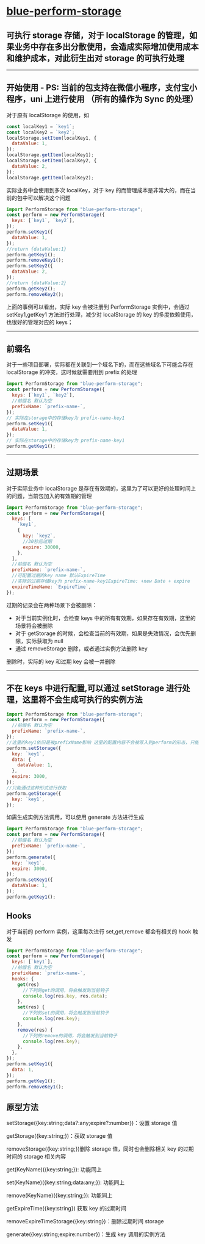 # [blue-perform-storage](https://github.com/azhanging/blueperform-storage)

## 可执行 storage 存储，对于 localStorage 的管理，如果业务中存在多出分散使用，会造成实际增加使用成本和维护成本，对此衍生出对 storage 的可执行处理

---

## 开始使用 - PS: 当前的包支持在微信小程序，支付宝小程序，uni 上进行使用 （所有的操作为 Sync 的处理）

对于原有 localStorage 的使用，如

```javascript
const localKey1 = `key1`;
const localKey2 = `key2`;
localStorage.setItem(localKey1, {
  dataValue: 1,
});
localStorage.getItem(localKey1);
localStorage.setItem(localKey2, {
  dataValue: 2,
});
localStorage.getItem(localKey2);
```

实际业务中会使用到多次 localKey，对于 key 的而管理成本是非常大的，而在当前的包中可以解决这个问题

```javascript
import PerformStorage from "blue-perform-storage";
const perform = new PerformStorage({
  keys: [`key1`, `key2`],
});
perform.setKey1({
  dataValue: 1,
});
//return {dataValue:1}
perform.getKey1();
perform.removeKey1();
perform.setKey2({
  dataValue: 2,
});
//return {dataValue:2}
perform.getKey2();
perform.removeKey2();
```

上面的事例可以看出，实际 key 会被注册到 PerformStorage 实例中，会通过 setKey1,getKey1 方法进行处理，减少对 localStorage 的 key 的多度依赖使用，也很好的管理对应的 keys；

---

## 前缀名

对于一些项目部署，实际都在关联到一个域名下的，而在这些域名下可能会存在 localStorage 的冲突，这时候就需要用到 prefix 的处理

```javascript
import PerformStorage from "blue-perform-storage";
const perform = new PerformStorage({
  keys: [`key1`, `key2`],
  //前缀名 默认为空
  prefixName: `prefix-name-`,
});
// 实际在storage中的存储key为 prefix-name-key1
perform.setKey1({
  dataValue: 1,
});
// 实际在storage中的存储key为 prefix-name-key1
perform.getKey1();
```

---

## 过期场景

对于实际业务中 localStorage 是存在有效期的，这里为了可以更好的处理时间上的问题，当前包加入的有效期的管理

```javascript
import PerformStorage from "blue-perform-storage";
const perform = new PerformStorage({
  keys: [
    `key1`,
    {
      key: `key2`,
      //30秒后过期
      expire: 30000,
    },
  ],
  //前缀名 默认为空
  prefixName: `prefix-name-`,
  //可配置过期的key name 默认ExpireTime
  //实际的过期存储key为 prefix-name-key1ExpireTime: +new Date + expire
  expireTimeName: `ExpireTime`,
});
```

过期的记录会在两种场景下会被删除：

- 对于当前实例化时，会检查 keys 中的所有有效期，如果存在有效期，这里的场景将会被删除
- 对于 getStorage 的时候，会检查当前的有效期，如果是失效情况，会优先删除，实际获取为 null
- 通过 removeStorage 删除，或者通过实例方法删除 key

删除时，实际的 key 和过期 key 会被一并删除

---

## 不在 keys 中进行配置,可以通过 setStorage 进行处理，这里将不会生成可执行的实例方法

```javascript
import PerformStorage from "blue-perform-storage";
const perform = new PerformStorage({
  //前缀名 默认为空
  prefixName: `prefix-name-`,
});
//这里的key1依旧是被prefixName影响 这里的配置内容不会被写入到perform的形态，只能通过getStorage的方式获取到
perform.setStorage({
  key: `key1`,
  data: {
    dataValue: 1,
  },
  expire: 3000,
});
//只能通过这种形式进行获取
perform.getStorage({
  key: `key1`,
});
```

如需生成实例方法调用，可以使用 generate 方法进行生成

```javascript
import PerformStorage from "blue-perform-storage";
const perform = new PerformStorage({
  //前缀名 默认为空
  prefixName: `prefix-name-`,
});
perform.generate({
  key: `key1`,
  expire: 3000,
});
perform.setKey1({
  dataValue: 1,
});
perform.getKey1();
```

## Hooks

对于当前的 perform 实例，这里每次进行 set,get,remove 都会有相关的 hook 触发

```javascript
import PerformStorage from "blue-perform-storage";
const perform = new PerformStorage({
  keys: [`key1`],
  //前缀名 默认为空
  prefixName: `prefix-name-`,
  hooks: {
    get(res)
      //下列的get的调用，将会触发到当前钩子
      console.log(res.key, res.data);
    },
    set(res) {
      //下列的set的调用，将会触发到当前钩子
      console.log(res.key);
    },
    remove(res) {
      //下列的remove的调用，将会触发到当前钩子
      console.log(res.key);
    },
  },
});
perform.setKey1({
  data: 1,
});
perform.getKey1();
perform.removeKey1();
```

## 原型方法

setStorage({key:string;data?:any;expire?:number})：设置 storage 值

getStorage({key:string;})：获取 storage 值

removeStorage({key:string;})删除 storage 值，同时也会删除相关 key 的过期时间的 storage 相关内容

get(KeyName)({key:string;}): 功能同上

set(KeyName)({key:string;data:any;}): 功能同上

remove(KeyName)({key:string;}): 功能同上

getExpireTime({key:string}) 获取 key 的过期时间

removeExpireTimeStorage({key:string})：删除过期时间 storage

generate({key:string;expire:number})：生成 key 调用的实例方法

